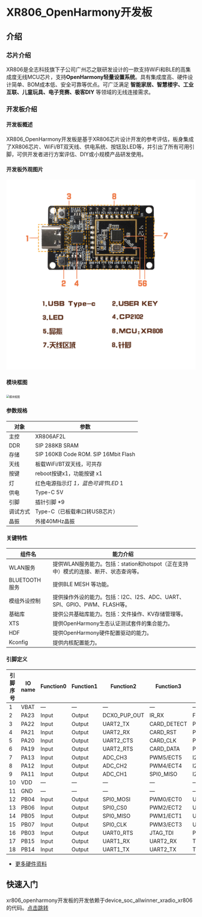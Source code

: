 # XR806_OpenHarmony开发板

## 介绍

### 芯片介绍

XR806是全志科技旗下子公司广州芯之联研发设计的一款支持WiFi和BLE的高集成度无线MCU芯片，支持**OpenHarmony轻量设置系统**。具有集成度高、硬件设计简单、BOM成本低、安全可靠等优点。可广泛满足 **智能家居、智慧楼宇、工业互联、儿童玩具、电子竞赛、极客DIY** 等领域的无线连接需求。

### 开发板介绍

#### 开发板概述

XR806_OpenHarmony开发板是基于XR806芯片设计开发的参考评估，板身集成了XR806芯片、WiFi/BT双天线、供电系统、按钮及LED等，并引出了所有可用引脚，可供开发者进行方案评估、DIY或小规模产品研发使用。

#### 开发板外观图片

<img src="docs/img/image-readme-main.png" alt="mainview" style="zoom:50%;" />

#### 模块框图

<img src="../assets/img/模块框图.png" alt="模块框图" style="zoom:50%;" />

#### 参数规格

| 对象     | 参数                                 |
| -------- | ------------------------------------ |
| 主控     | XR806AF2L                            |
| DDR      | SIP 288KB SRAM                       |
| 存储     | SIP 160KB Code ROM. SIP 16Mbit Flash |
| 天线     | 板载WiFi/BT双天线，可共存            |
| 按键     | reboot按键x1，功能按键 x1            |
| 灯       | 红色电源指示灯 *1，蓝色可调节LED* 1  |
| 供电     | Type-C 5V                            |
| 引脚     | 插针引脚 *9                          |
| 调试方式 | Type-C（已板载串口转USB芯片）        |
| 晶振     | 外接40MHz晶振                        |

#### 关键特性

| 组件名         | 能力介绍                                                     |
| -------------- | ------------------------------------------------------------ |
| WLAN服务       | 提供WLAN服务能力。包括：station和hotspot（正在支持中）模式的连接、断开、状态查询等。 |
| BLUETOOTH 服务 | 提供BLE MESH 等功能。                                        |
| 模组外设控制   | 提供操作外设的能力。包括：I2C、I2S、ADC、UART、SPI、GPIO、PWM、FLASH等。 |
| 基础库         | 提供公共基础库能力。包括：文件操作、KV存储管理等。           |
| XTS            | 提供OpenHarmony生态认证测试套件的集合能力。                  |
| HDF            | 提供OpenHarmony硬件配置驱动的能力。                          |
| Kconfig        | 提供内核配置能力。                                           |

#### 引脚定义

| 引脚序号 | IO name | Function0 | Function1 | Function2    | Function3   | Function4 | Function5      | Function6 | Function7 | Function8 | Function9  |
| -------- | ------- | --------- | --------- | ------------ | ----------- | --------- | -------------- | --------- | --------- | --------- | ---------- |
| 1        | VBAT    | —         | —         | —            | —           | —         | —              | —         | —         | —         | —          |
| 2        | PA23    | Input     | Output    | DCXO_PUP_OUT | IR_RX       | FEM_CTRL1 | FEM_CTRL2      | EINTA23   | Z         | KEY_X7    | I2S_MCLK   |
| 3        | PA22    | Input     | Output    | UART2_TX     | CARD_DETECT | PWM3/ECT3 | SPI0_CLK       | EINTA22   | Z         | KEY_X6    | I2S_LRCLK  |
| 4        | PA21    | Input     | Output    | UART2_RX     | CARD_RST    | PWM2/ECT2 | SPI0_CS0       | EINTA21   | Z         | KEY_X5    | I2S_DO     |
| 5        | PA20    | Input     | Output    | UART2_CTS    | CARD_CLK    | PWM1/ECT1 | SPI0_MISO      | EINTA20   | Z         | KEY_X4    | AUDIO_PWMN |
| 6        | PA19    | Input     | Output    | UART2_RTS    | CARD_DATA   | PWM0/ECT0 | SPI0_MOSI      | EINTA19   | Z         | KEY_X3    | AUDIO_PWMP |
| 7        | PA13    | Input     | Output    | ADC_CH3      | PWM5/ECT5   | I2S_DI    | UART2_TX       | EINTA13   | Z         | KEY_Y5    | TWI0_SDA   |
| 8        | PA12    | Input     | Output    | ADC_CH2      | PWM4/ECT4   | I2S_BCLK  | IR_TX          | EINTA12   | Z         | KEY_Y4    | TWI0_SCL   |
| 9        | PA11    | Input     | Output    | ADC_CH1      | SPI0_MISO   | I2S_MCLK  | UART1_TX       | EINTA11   | Z         | KEY_Y3    | IR_RX      |
| 10       | VDD     | —         | —         | —            | —           | —         | —              | —         | —         | —         | —          |
| 11       | GND     | —         | —         | —            | —           | —         | —              | —         | —         | —         | —          |
| 12       | PB04    | Input     | Output    | SPI0_MOSI    | PWM0/ECT0   | UART1_RTS | FLASH_MOSI/IO0 | EINTB4    | Z         | KEY_Y12   | I2S_BCLK   |
| 13       | PB06    | Input     | Output    | SPI0_CS0     | PWM2/ECT2   | UART1_RX  | FLASH_CS0      | EINTB6    | Z         | KEY_Y14   | I2S_DO     |
| 14       | PB05    | Input     | Output    | SPI0_MISO    | PWM1/ECT1   | UART1_CTS | FLASH_MISO/IO1 | EINTB5    | Z         | KEY_Y13   | I2S_DI     |
| 15       | PB07    | Input     | Output    | SPI0_CLK     | PWM3/ECT3   | UART1_TX  | FLASH_CLK      | EINTB7    | Z         | KEY_Y15   | I2S_LRCLK  |
| 16       | PB03    | Input     | Output    | UART0_RTS    | JTAG_TDI    | PWM7/ECT7 | FLASH_HOLD/IO3 | EINTB3    | Z         | KEY_Y11   | SWD_TCK    |
| 17       | PB15    | Input     | Output    | UART1_RX     | UART2_RX    | TWI1_SDA  | UART0_RTS      | EINTB15   | Z         | KEY_Y1    | PWM6/ECT6  |
| 18       | PB14    | Input     | Output    | UART1_TX     | UART2_TX    | TWI1_SCL  | UART0_CTS      | EINTB14   | Z         | KEY_Y0    | PWM5/ECT5  |

- [更多硬件资料](./docs/硬件资料)

## 快速入门

xr806_openharmony开发板的开发依赖于device_soc_allwinner_xradio_xr806的代码。[点击跳转](https://gitee.com/openharmony-sig/device_soc_allwinner_xr806)
